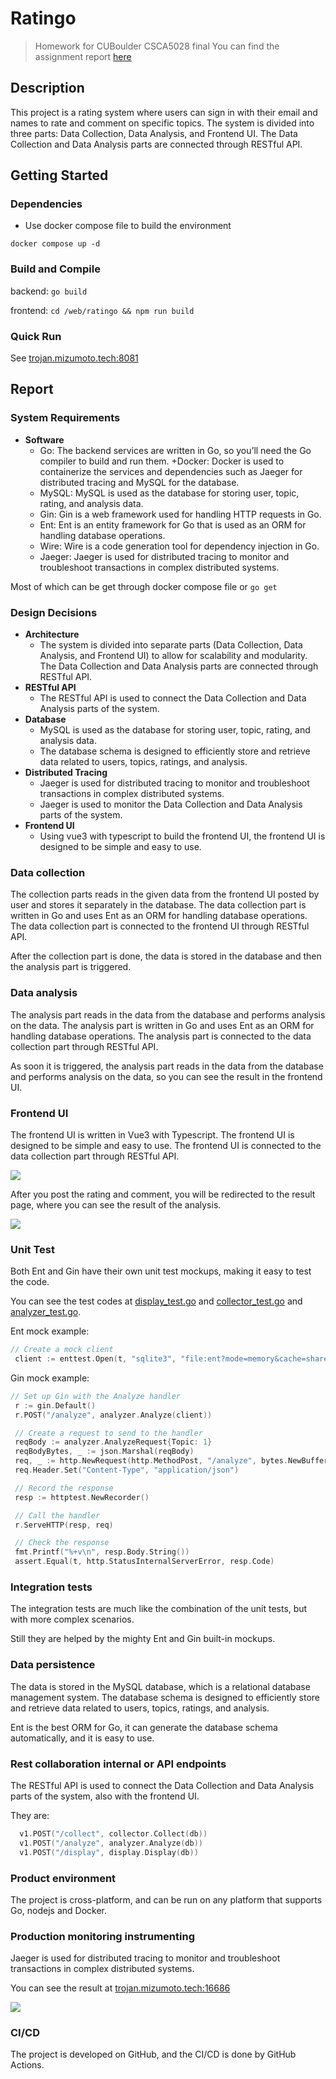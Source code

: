 # Ratingo

> Homework for CUBoulder CSCA5028 final
> You can find the assignment report [here](#report)

## Description

This project is a rating system where users can sign in with their email and names to rate and comment on specific topics. The system is divided into three parts: Data Collection, Data Analysis, and Frontend UI. The Data Collection and Data Analysis parts are connected through RESTful API.

## Getting Started

### Dependencies

* Use docker compose file to build the environment

```docker
docker compose up -d
```

### Build and Compile

backend: `go build`

frontend: `cd /web/ratingo && npm run build`

### Quick Run

See [trojan.mizumoto.tech:8081](<http://trojan.mizumoto.tech:8081>)

## Report

### System Requirements

* **Software**
  * Go: The backend services are written in Go, so you’ll need the Go compiler to build and run them.
  +Docker: Docker is used to containerize the services and dependencies such as Jaeger for distributed tracing and MySQL for the database.
  * MySQL: MySQL is used as the database for storing user, topic, rating, and analysis data.
  * Gin: Gin is a web framework used for handling HTTP requests in Go.
  * Ent: Ent is an entity framework for Go that is used as an ORM for handling database operations.
  * Wire: Wire is a code generation tool for dependency injection in Go.
  * Jaeger: Jaeger is used for distributed tracing to monitor and troubleshoot transactions in complex distributed systems.

Most of which can be get through docker compose file or `go get`

### Design Decisions

* **Architecture**
  * The system is divided into separate parts (Data Collection, Data Analysis, and Frontend UI) to allow for scalability and modularity. The Data Collection and Data Analysis parts are connected through RESTful API.
* **RESTful API**
  * The RESTful API is used to connect the Data Collection and Data Analysis parts of the system.
* **Database**
  * MySQL is used as the database for storing user, topic, rating, and analysis data.
  * The database schema is designed to efficiently store and retrieve data related to users, topics, ratings, and analysis.
* **Distributed Tracing**
  * Jaeger is used for distributed tracing to monitor and troubleshoot transactions in complex distributed systems.
  * Jaeger is used to monitor the Data Collection and Data Analysis parts of the system.
* **Frontend UI**
  * Using vue3 with typescript to build the frontend UI, the frontend UI is designed to be simple and easy to use.

### Data collection

The collection parts reads in the given data from the frontend UI posted by user and stores it separately in the database. The data collection part is written in Go and uses Ent as an ORM for handling database operations. The data collection part is connected to the frontend UI through RESTful API.

After the collection part is done, the data is stored in the database and then the analysis part is triggered.

### Data analysis

The analysis part reads in the data from the database and performs analysis on the data. The analysis part is written in Go and uses Ent as an ORM for handling database operations. The analysis part is connected to the data collection part through RESTful API.

As soon it is triggered, the analysis part reads in the data from the database and performs analysis on the data, so you can see the result in the frontend UI.

### Frontend UI

The frontend UI is written in Vue3 with Typescript. The frontend UI is designed to be simple and easy to use. The frontend UI is connected to the data collection part through RESTful API.

![](./assets/front.jpg)

After you post the rating and comment, you will be redirected to the result page, where you can see the result of the analysis.

![](./assets/front_topic_detail.jpg)

### Unit Test

Both Ent and Gin have their own unit test mockups, making it easy to test the code.

You can see the test codes at [display_test.go](./pkg/display/display_test.go) and [collector_test.go](./collector/collector_test.go) and [analyzer_test.go](./analyzer/analyzer_test.go).

Ent mock example:

```go
// Create a mock client
 client := enttest.Open(t, "sqlite3", "file:ent?mode=memory&cache=shared&_fk=1")
```

Gin mock example:

```go
// Set up Gin with the Analyze handler
 r := gin.Default()
 r.POST("/analyze", analyzer.Analyze(client))

 // Create a request to send to the handler
 reqBody := analyzer.AnalyzeRequest{Topic: 1}
 reqBodyBytes, _ := json.Marshal(reqBody)
 req, _ := http.NewRequest(http.MethodPost, "/analyze", bytes.NewBuffer(reqBodyBytes))
 req.Header.Set("Content-Type", "application/json")

 // Record the response
 resp := httptest.NewRecorder()

 // Call the handler
 r.ServeHTTP(resp, req)

 // Check the response
 fmt.Printf("%+v\n", resp.Body.String())
 assert.Equal(t, http.StatusInternalServerError, resp.Code)
```

### Integration tests

The integration tests are much like the combination of the unit tests, but with more complex scenarios.

Still they are helped by the mighty Ent and Gin built-in mockups.

### Data persistence

The data is stored in the MySQL database, which is a relational database management system. The database schema is designed to efficiently store and retrieve data related to users, topics, ratings, and analysis.

Ent is the best ORM for Go, it can generate the database schema automatically, and it is easy to use.

### Rest collaboration internal or API endpoints

The RESTful API is used to connect the Data Collection and Data Analysis parts of the system, also with the frontend UI.

They are:

```go
  v1.POST("/collect", collector.Collect(db))
  v1.POST("/analyze", analyzer.Analyze(db))
  v1.POST("/display", display.Display(db))
```

### Product environment

The project is cross-platform, and can be run on any platform that supports Go, nodejs and Docker.

### Production monitoring instrumenting

Jaeger is used for distributed tracing to monitor and troubleshoot transactions in complex distributed systems.

You can see the result at [trojan.mizumoto.tech:16686](<http://trojan.mizumoto.tech:16686/search?end=1702363587564000&limit=20&lookback=1h&maxDuration&minDuration&service=jaeger-all-in-one&start=1702359987564000>)

![](assets/jaeger_20231212103653.jpg)

### CI/CD

The project is developed on GitHub, and the CI/CD is done by GitHub Actions.
